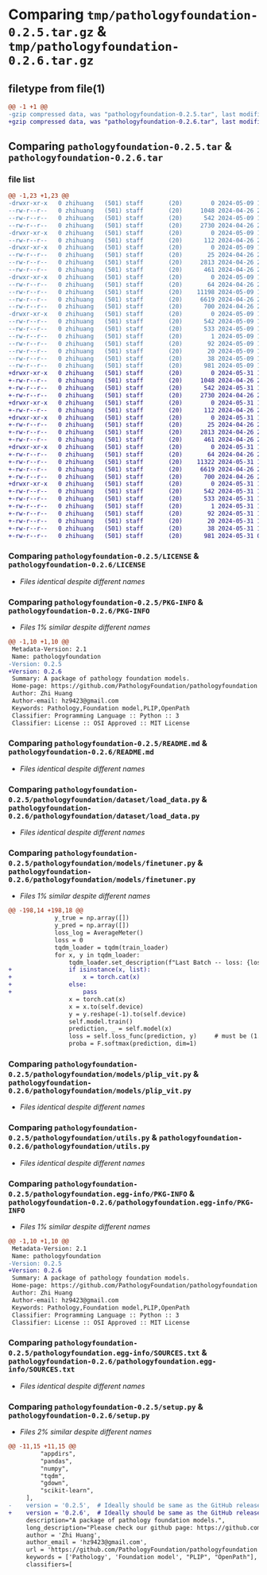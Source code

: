 # Comparing `tmp/pathologyfoundation-0.2.5.tar.gz` & `tmp/pathologyfoundation-0.2.6.tar.gz`

## filetype from file(1)

```diff
@@ -1 +1 @@
-gzip compressed data, was "pathologyfoundation-0.2.5.tar", last modified: Thu May  9 18:27:06 2024, max compression
+gzip compressed data, was "pathologyfoundation-0.2.6.tar", last modified: Fri May 31 19:46:32 2024, max compression
```

## Comparing `pathologyfoundation-0.2.5.tar` & `pathologyfoundation-0.2.6.tar`

### file list

```diff
@@ -1,23 +1,23 @@
-drwxr-xr-x   0 zhihuang   (501) staff       (20)        0 2024-05-09 18:27:06.300938 pathologyfoundation-0.2.5/
--rw-r--r--   0 zhihuang   (501) staff       (20)     1048 2024-04-26 21:38:18.000000 pathologyfoundation-0.2.5/LICENSE
--rw-r--r--   0 zhihuang   (501) staff       (20)      542 2024-05-09 18:27:06.300172 pathologyfoundation-0.2.5/PKG-INFO
--rw-r--r--   0 zhihuang   (501) staff       (20)     2730 2024-04-26 21:38:18.000000 pathologyfoundation-0.2.5/README.md
-drwxr-xr-x   0 zhihuang   (501) staff       (20)        0 2024-05-09 18:27:06.283444 pathologyfoundation-0.2.5/pathologyfoundation/
--rw-r--r--   0 zhihuang   (501) staff       (20)      112 2024-04-26 21:38:18.000000 pathologyfoundation-0.2.5/pathologyfoundation/__init__.py
-drwxr-xr-x   0 zhihuang   (501) staff       (20)        0 2024-05-09 18:27:06.297665 pathologyfoundation-0.2.5/pathologyfoundation/dataset/
--rw-r--r--   0 zhihuang   (501) staff       (20)       25 2024-04-26 21:38:18.000000 pathologyfoundation-0.2.5/pathologyfoundation/dataset/__init__.py
--rw-r--r--   0 zhihuang   (501) staff       (20)     2813 2024-04-26 21:38:18.000000 pathologyfoundation-0.2.5/pathologyfoundation/dataset/load_data.py
--rw-r--r--   0 zhihuang   (501) staff       (20)      461 2024-04-26 22:13:48.000000 pathologyfoundation-0.2.5/pathologyfoundation/model_zoo.py
-drwxr-xr-x   0 zhihuang   (501) staff       (20)        0 2024-05-09 18:27:06.299280 pathologyfoundation-0.2.5/pathologyfoundation/models/
--rw-r--r--   0 zhihuang   (501) staff       (20)       64 2024-04-26 21:38:18.000000 pathologyfoundation-0.2.5/pathologyfoundation/models/__init__.py
--rw-r--r--   0 zhihuang   (501) staff       (20)    11198 2024-05-09 18:26:37.000000 pathologyfoundation-0.2.5/pathologyfoundation/models/finetuner.py
--rw-r--r--   0 zhihuang   (501) staff       (20)     6619 2024-04-26 21:38:18.000000 pathologyfoundation-0.2.5/pathologyfoundation/models/plip_vit.py
--rw-r--r--   0 zhihuang   (501) staff       (20)      700 2024-04-26 21:38:18.000000 pathologyfoundation-0.2.5/pathologyfoundation/utils.py
-drwxr-xr-x   0 zhihuang   (501) staff       (20)        0 2024-05-09 18:27:06.292713 pathologyfoundation-0.2.5/pathologyfoundation.egg-info/
--rw-r--r--   0 zhihuang   (501) staff       (20)      542 2024-05-09 18:27:06.000000 pathologyfoundation-0.2.5/pathologyfoundation.egg-info/PKG-INFO
--rw-r--r--   0 zhihuang   (501) staff       (20)      533 2024-05-09 18:27:06.000000 pathologyfoundation-0.2.5/pathologyfoundation.egg-info/SOURCES.txt
--rw-r--r--   0 zhihuang   (501) staff       (20)        1 2024-05-09 18:27:06.000000 pathologyfoundation-0.2.5/pathologyfoundation.egg-info/dependency_links.txt
--rw-r--r--   0 zhihuang   (501) staff       (20)       92 2024-05-09 18:27:06.000000 pathologyfoundation-0.2.5/pathologyfoundation.egg-info/requires.txt
--rw-r--r--   0 zhihuang   (501) staff       (20)       20 2024-05-09 18:27:06.000000 pathologyfoundation-0.2.5/pathologyfoundation.egg-info/top_level.txt
--rw-r--r--   0 zhihuang   (501) staff       (20)       38 2024-05-09 18:27:06.301006 pathologyfoundation-0.2.5/setup.cfg
--rw-r--r--   0 zhihuang   (501) staff       (20)      981 2024-05-09 18:26:15.000000 pathologyfoundation-0.2.5/setup.py
+drwxr-xr-x   0 zhihuang   (501) staff       (20)        0 2024-05-31 19:46:32.807780 pathologyfoundation-0.2.6/
+-rw-r--r--   0 zhihuang   (501) staff       (20)     1048 2024-04-26 21:38:18.000000 pathologyfoundation-0.2.6/LICENSE
+-rw-r--r--   0 zhihuang   (501) staff       (20)      542 2024-05-31 19:46:32.807496 pathologyfoundation-0.2.6/PKG-INFO
+-rw-r--r--   0 zhihuang   (501) staff       (20)     2730 2024-04-26 21:38:18.000000 pathologyfoundation-0.2.6/README.md
+drwxr-xr-x   0 zhihuang   (501) staff       (20)        0 2024-05-31 19:46:32.785071 pathologyfoundation-0.2.6/pathologyfoundation/
+-rw-r--r--   0 zhihuang   (501) staff       (20)      112 2024-04-26 21:38:18.000000 pathologyfoundation-0.2.6/pathologyfoundation/__init__.py
+drwxr-xr-x   0 zhihuang   (501) staff       (20)        0 2024-05-31 19:46:32.801922 pathologyfoundation-0.2.6/pathologyfoundation/dataset/
+-rw-r--r--   0 zhihuang   (501) staff       (20)       25 2024-04-26 21:38:18.000000 pathologyfoundation-0.2.6/pathologyfoundation/dataset/__init__.py
+-rw-r--r--   0 zhihuang   (501) staff       (20)     2813 2024-04-26 21:38:18.000000 pathologyfoundation-0.2.6/pathologyfoundation/dataset/load_data.py
+-rw-r--r--   0 zhihuang   (501) staff       (20)      461 2024-04-26 22:13:48.000000 pathologyfoundation-0.2.6/pathologyfoundation/model_zoo.py
+drwxr-xr-x   0 zhihuang   (501) staff       (20)        0 2024-05-31 19:46:32.806848 pathologyfoundation-0.2.6/pathologyfoundation/models/
+-rw-r--r--   0 zhihuang   (501) staff       (20)       64 2024-04-26 21:38:18.000000 pathologyfoundation-0.2.6/pathologyfoundation/models/__init__.py
+-rw-r--r--   0 zhihuang   (501) staff       (20)    11322 2024-05-31 19:46:17.000000 pathologyfoundation-0.2.6/pathologyfoundation/models/finetuner.py
+-rw-r--r--   0 zhihuang   (501) staff       (20)     6619 2024-04-26 21:38:18.000000 pathologyfoundation-0.2.6/pathologyfoundation/models/plip_vit.py
+-rw-r--r--   0 zhihuang   (501) staff       (20)      700 2024-04-26 21:38:18.000000 pathologyfoundation-0.2.6/pathologyfoundation/utils.py
+drwxr-xr-x   0 zhihuang   (501) staff       (20)        0 2024-05-31 19:46:32.799862 pathologyfoundation-0.2.6/pathologyfoundation.egg-info/
+-rw-r--r--   0 zhihuang   (501) staff       (20)      542 2024-05-31 19:46:32.000000 pathologyfoundation-0.2.6/pathologyfoundation.egg-info/PKG-INFO
+-rw-r--r--   0 zhihuang   (501) staff       (20)      533 2024-05-31 19:46:32.000000 pathologyfoundation-0.2.6/pathologyfoundation.egg-info/SOURCES.txt
+-rw-r--r--   0 zhihuang   (501) staff       (20)        1 2024-05-31 19:46:32.000000 pathologyfoundation-0.2.6/pathologyfoundation.egg-info/dependency_links.txt
+-rw-r--r--   0 zhihuang   (501) staff       (20)       92 2024-05-31 19:46:32.000000 pathologyfoundation-0.2.6/pathologyfoundation.egg-info/requires.txt
+-rw-r--r--   0 zhihuang   (501) staff       (20)       20 2024-05-31 19:46:32.000000 pathologyfoundation-0.2.6/pathologyfoundation.egg-info/top_level.txt
+-rw-r--r--   0 zhihuang   (501) staff       (20)       38 2024-05-31 19:46:32.807854 pathologyfoundation-0.2.6/setup.cfg
+-rw-r--r--   0 zhihuang   (501) staff       (20)      981 2024-05-31 01:10:08.000000 pathologyfoundation-0.2.6/setup.py
```

### Comparing `pathologyfoundation-0.2.5/LICENSE` & `pathologyfoundation-0.2.6/LICENSE`

 * *Files identical despite different names*

### Comparing `pathologyfoundation-0.2.5/PKG-INFO` & `pathologyfoundation-0.2.6/PKG-INFO`

 * *Files 1% similar despite different names*

```diff
@@ -1,10 +1,10 @@
 Metadata-Version: 2.1
 Name: pathologyfoundation
-Version: 0.2.5
+Version: 0.2.6
 Summary: A package of pathology foundation models.
 Home-page: https://github.com/PathologyFoundation/pathologyfoundation
 Author: Zhi Huang
 Author-email: hz9423@gmail.com
 Keywords: Pathology,Foundation model,PLIP,OpenPath
 Classifier: Programming Language :: Python :: 3
 Classifier: License :: OSI Approved :: MIT License
```

### Comparing `pathologyfoundation-0.2.5/README.md` & `pathologyfoundation-0.2.6/README.md`

 * *Files identical despite different names*

### Comparing `pathologyfoundation-0.2.5/pathologyfoundation/dataset/load_data.py` & `pathologyfoundation-0.2.6/pathologyfoundation/dataset/load_data.py`

 * *Files identical despite different names*

### Comparing `pathologyfoundation-0.2.5/pathologyfoundation/models/finetuner.py` & `pathologyfoundation-0.2.6/pathologyfoundation/models/finetuner.py`

 * *Files 1% similar despite different names*

```diff
@@ -198,14 +198,18 @@
             y_true = np.array([])
             y_pred = np.array([])
             loss_log = AverageMeter()
             loss = 0
             tqdm_loader = tqdm(train_loader)
             for x, y in tqdm_loader:
                 tqdm_loader.set_description(f"Last Batch -- loss: {loss:.2f}")
+                if isinstance(x, list):
+                    x = torch.cat(x)
+                else:
+                    pass
                 x = torch.cat(x)
                 x = x.to(self.device)
                 y = y.reshape(-1).to(self.device)
                 self.model.train()
                 prediction, _ = self.model(x)
                 loss = self.loss_func(prediction, y)     # must be (1. nn output, 2. target)
                 proba = F.softmax(prediction, dim=1)
```

### Comparing `pathologyfoundation-0.2.5/pathologyfoundation/models/plip_vit.py` & `pathologyfoundation-0.2.6/pathologyfoundation/models/plip_vit.py`

 * *Files identical despite different names*

### Comparing `pathologyfoundation-0.2.5/pathologyfoundation/utils.py` & `pathologyfoundation-0.2.6/pathologyfoundation/utils.py`

 * *Files identical despite different names*

### Comparing `pathologyfoundation-0.2.5/pathologyfoundation.egg-info/PKG-INFO` & `pathologyfoundation-0.2.6/pathologyfoundation.egg-info/PKG-INFO`

 * *Files 1% similar despite different names*

```diff
@@ -1,10 +1,10 @@
 Metadata-Version: 2.1
 Name: pathologyfoundation
-Version: 0.2.5
+Version: 0.2.6
 Summary: A package of pathology foundation models.
 Home-page: https://github.com/PathologyFoundation/pathologyfoundation
 Author: Zhi Huang
 Author-email: hz9423@gmail.com
 Keywords: Pathology,Foundation model,PLIP,OpenPath
 Classifier: Programming Language :: Python :: 3
 Classifier: License :: OSI Approved :: MIT License
```

### Comparing `pathologyfoundation-0.2.5/pathologyfoundation.egg-info/SOURCES.txt` & `pathologyfoundation-0.2.6/pathologyfoundation.egg-info/SOURCES.txt`

 * *Files identical despite different names*

### Comparing `pathologyfoundation-0.2.5/setup.py` & `pathologyfoundation-0.2.6/setup.py`

 * *Files 2% similar despite different names*

```diff
@@ -11,15 +11,15 @@
         "appdirs",
         "pandas",
         "numpy",
         "tqdm",
         "gdown",
         "scikit-learn",
     ],
-    version = '0.2.5',  # Ideally should be same as the GitHub release tag varsion
+    version = '0.2.6',  # Ideally should be same as the GitHub release tag varsion
     description="A package of pathology foundation models.",
     long_description="Please check our github page: https://github.com/PathologyFoundation/pathologyfoundation",
     author = 'Zhi Huang',
     author_email = 'hz9423@gmail.com',
     url = 'https://github.com/PathologyFoundation/pathologyfoundation',
     keywords = ['Pathology', 'Foundation model', "PLIP", "OpenPath"],
     classifiers=[
```

